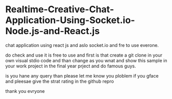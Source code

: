 # Realtime-Creative-Chat-Application-Using-Socket.io-Node.js-and-React.js

chat application using react js and aslo socket.io and fre to use everone.

do check and use it is free to use and first is that create a git clone in 
your own visual stdio code and than  change  as you wnat and show this sample in
your work project in the final year prject and do famous guys.

is you hane any query than please let me know you ploblem 
if you gface and pleesae give the strat rating in the github repro


thank you 
evryone
